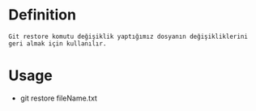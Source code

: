 # Definition
    Git restore komutu değişiklik yaptığımız dosyanın değişikliklerini geri almak için kullanılır.

# Usage
- git restore fileName.txt
